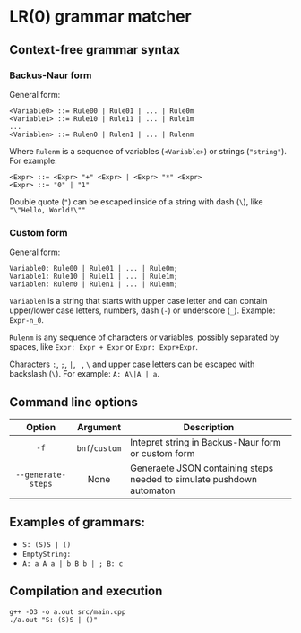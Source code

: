 # LR(0) grammar matcher

## Context-free grammar syntax

### Backus-Naur form

General form:
```
<Variable0> ::= Rule00 | Rule01 | ... | Rule0m
<Variable1> ::= Rule10 | Rule11 | ... | Rule1m
...
<Variablen> ::= Rulen0 | Rulen1 | ... | Rulenm
```

Where `Rulenm` is a sequence of variables (`<Variable>`) or strings (`"string"`). For example:

```
<Expr> ::= <Expr> "+" <Expr> | <Expr> "*" <Expr>
<Expr> ::= "0" | "1"
```

Double quote (`"`) can be escaped inside of a string with dash (`\`), like `"\"Hello, World!\""`

### Custom form

General form:
```
Variable0: Rule00 | Rule01 | ... | Rule0m;
Variable1: Rule10 | Rule11 | ... | Rule1m;
Variablen: Rulen0 | Rulen1 | ... | Rulenm;
```

`Variablen` is a string that starts with upper case letter and can contain upper/lower case letters, numbers, dash (`-`) or underscore (`_`). Example: `Expr-n_0`.

`Rulenm` is any sequence of characters or variables, possibly separated by spaces, like `Expr: Expr + Expr` or `Expr: Expr+Expr`.

Characters `:`, `;`, `|`, ` `, `\` and upper case letters can be escaped with backslash (`\`). For example: `A: A\|A | a`.

## Command line options

| Option               | Argument       | Description |
| :------------------: | :------------: | ----------- |
| `-f`                 | `bnf`/`custom` | Intepret string in Backus-Naur form or custom form |
| `--generate-steps`   | None           | Generaete JSON containing steps needed to simulate pushdown automaton |

## Examples of grammars:

* `S: (S)S | ()`
* `EmptyString: `
* `A: a A a | b B b | ; B: c`

## Compilation and execution

```
g++ -O3 -o a.out src/main.cpp
./a.out "S: (S)S | ()"
```
